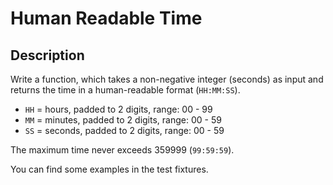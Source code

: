 # Human Readable Time

## Description

Write a function, which takes a non-negative integer (seconds) as input and returns the time in a human-readable format (`HH:MM:SS`).

* `HH` = hours, padded to 2 digits, range: 00 - 99
* `MM` = minutes, padded to 2 digits, range: 00 - 59
* `SS` = seconds, padded to 2 digits, range: 00 - 59

The maximum time never exceeds 359999 (`99:59:59`).

You can find some examples in the test fixtures.

